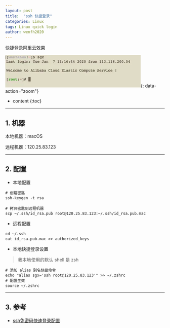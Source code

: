 ```yaml
---
layout: post
title:  "ssh 快捷登录"
categories: Linux
tags: Linux quick login
author: wenfh2020
--- 
```


快捷登录阿里云效果

![效果](/images/2020-02-20-17-22-08.png){: data-action="zoom"}



* content
{:toc}

---

## 1. 机器

本地机器：macOS

远程机器：120.25.83.123

---

## 2. 配置

* 本地配置

```shell
# 创建密匙
ssh-keygen -t rsa

# 拷贝密匙到远程机器
scp ~/.ssh/id_rsa.pub root@120.25.83.123:~/.ssh/id_rsa.pub.mac
```

* 远程配置

```shell
cd ~/.ssh
cat id_rsa.pub.mac >> authorized_keys
```

* 本地快捷登录设置

> 我本地使用的默认 shell 是 zsh

```shell
# 添加 alias 别名快捷命令
echo "alias sgx='ssh root@120.25.83.123'" >> ~/.zshrc
# 配置生效
source ~/.zshrc
```

---

## 3. 参考

* [ssh免密码快速登录配置](https://www.cnblogs.com/bingoli/p/10567734.html)